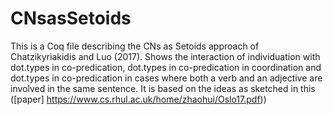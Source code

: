 # CNsasSetoids
This is a Coq file describing the CNs as Setoids approach of Chatzikyriakidis and Luo (2017). Shows the interaction of individuation with dot.types in co-predication, dot.types in co-predication in coordination and dot.types in co-predication in cases where both a verb and an adjective are involved in the same sentence. 
It is based on the ideas as sketched in this ([paper] https://www.cs.rhul.ac.uk/home/zhaohui/Oslo17.pdf))
